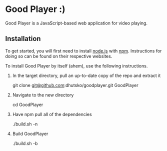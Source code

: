 # Good Player :)

Good Player is a JavaScript-based web application for video playing.

## Installation

To get started, you will first need to install [node.js](http://nodejs.org) with [npm](http://npmjs.org).
Instructions for doing so can be found on their respective websites.

To install Good Player by itself (ahem), use the following instructions.

  1. In the target directory, pull an up-to-date copy of the repo and extract it

        git clone git@github.com:dhutsko/goodplayer.git GoodPlayer 

  2. Navigate to the new directory

        cd GoodPlayer

  3. Have npm pull all of the dependencies

        ./build.sh -n

  3. Build GoodPlayer

        ./build.sh -b
